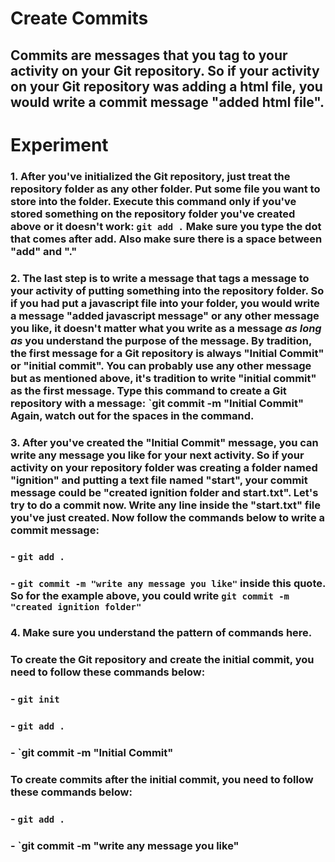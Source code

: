 # **Create Commits**

## Commits are messages that you tag to your activity on your Git repository. So if your activity on your Git repository was adding a html file, you would write a commit message "added html file". 


# **Experiment**

### 1. After you've initialized the Git repository, just treat the repository folder as any other folder. Put some file you want to store into the folder. Execute this command only if you've stored something on the repository folder you've created above or it doesn't work: `git add .` Make sure you type the dot that comes after add. Also make sure there is a space between "add" and "."

### 2. The last step is to write a message that tags a message to your activity of putting something into the repository folder. So if you had put a javascript file into your folder, you would write a message "added javascript message" or any other message you like, it doesn't matter what you write as a message _**as long as**_ you understand the purpose of the message. By tradition, the first message for a Git repository is always "Initial Commit" or "initial commit". You can probably use any other message but as mentioned above, it's tradition to write "initial commit" as the first message. Type this command to create a Git repository with a message: `git commit -m "Initial Commit" Again, watch out for the spaces in the command. 

### 3. After you've created the "Initial Commit" message, you can write any message you like for your next activity. So if your activity on your repository folder was creating a folder named "ignition" and putting a text file named "start", your commit message could be "created ignition folder and start.txt". Let's try to do a commit now. Write any line inside the "start.txt" file you've just created. Now follow the commands below to write a commit message: 

### - `git add .`
### - `git commit -m "write any message you like"` inside this quote. So for the example above, you could write `git commit -m "created ignition folder" `

### 4. Make sure you understand the pattern of commands here. 

### To create the Git repository and create the initial commit, you need to follow these commands below: 

### - `git init`
### - `git add .`
### - `git commit -m "Initial Commit"

### To create commits after the initial commit, you need to follow these commands below: 

### - `git add .`
### - `git commit -m "write any message you like"
